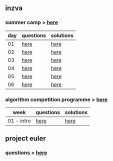 
## inzva
 
### summer camp  > [here](https://inzva.com/algorithmic-competition-summer-camp-2018-report)
 
| day| questions | solutions |
|--|--|--|
| 01 | [here](https://www.hackerrank.com/contests/inzva-acsc-foundation-1) | [here](inzva/summer%20camp/01) |
| 02 | [here](https://www.hackerrank.com/contests/inzva-acsc-foundation-2) | [here](inzva/summer%20camp/02) |
| 03 | [here](https://www.hackerrank.com/contests/inzva-acsc-foundation-3) | [here](inzva/summer%20camp/03) |
| 04 | [here](https://www.hackerrank.com/contests/inzva-acsc-foundation-4) | [here](inzva/summer%20camp/04) |
| 05 | [here](https://www.hackerrank.com/contests/inzva-acsc-foundation-5) | [here](inzva/summer%20camp/05) |
| 06 | [here](https://www.hackerrank.com/contests/inzva-acsc-foundation-6) | [here](inzva/summer%20camp/06) |

### algorithm competition programme > [here](https://inzva.com/algorithm-competition-programme-20182019)

| week| questions | solutions |
|--|--|--|
| 01 - intro | [here](https://www.hackerrank.com/contests/inzva-01-intro-online-2018) | [here](inzva/algorithm%20competition%20programme/01) |

## project euler

### questions > [here](https://www.hackerrank.com/contests/projecteuler)

